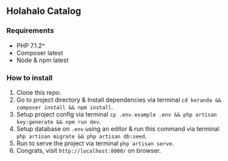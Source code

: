 ## Holahalo Catalog

### Requirements
- PHP 7.1.2^
- Composer latest
- Node & npm latest

### How to install
1. Clone this repo.
2. Go to project directory & Install dependencies via terminal `cd keranda && composer install && npm install`.
3. Setup project config via terminal `cp .env.example .env && php artisan key:generate && npm run dev`.
4. Setup database on `.env` using an editor & run this command via terminal `php artisan migrate && php artisan db:seed`.
5. Run to serve the project via terminal `php artisan serve`.
6. Congrats, visit `http://localhost:8000/` on browser.
